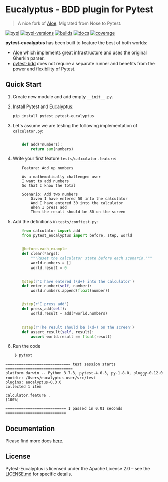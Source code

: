 # Eucalyptus - BDD plugin for Pytest
> A nice fork of [Aloe](https://github.com/aloetesting/aloe). 
Migrated from Nose to Pytest.

[![pypi][pypi]][pypi-url]
[![pypi-versions][pypi-versions]][pypi-url]
[![builds][builds]][builds-url]
[![docs][docs]][docs-url]
[![coverage][cover]][cover-url]

**pytest-eucalyptus** has been built to feature the best of both worlds: 
- [Aloe](https://github.com/aloetesting/aloe) which implements great infrastructure and uses the original Gherkin parser.
- [pytest-bdd](https://github.com/pytest-dev/pytest-bdd) does not require a separate runner and benefits from the power and flexibility of Pytest.

## Quick Start

1. Create new module and add empty `__init__.py`.

2. Install Pytest and Eucalyptus:

    ```sh
    pip install pytest pytest-eucalyptus
    ```

3. Let's assume we are testing the following implementation of `calculator.py`:

    ```py

        def add(*numbers):
            return sum(numbers)
    ```

4. Write your first feature ``tests/calculator.feature``:

    ```feature
        Feature: Add up numbers

        As a mathematically challenged user
        I want to add numbers
        So that I know the total

        Scenario: Add two numbers
            Given I have entered 50 into the calculator
            And I have entered 30 into the calculator
            When I press add
            Then the result should be 80 on the screen
    ```

5. Add the definitions in ``tests/conftest.py``:

    ```py
        from calculator import add
        from pytest_eucalyptus import before, step, world


        @before.each_example
        def clear(*args):
            """Reset the calculator state before each scenario."""
            world.numbers = []
            world.result = 0


        @step(r'I have entered (\d+) into the calculator')
        def enter_number(self, number):
            world.numbers.append(float(number))


        @step(r'I press add')
        def press_add(self):
            world.result = add(*world.numbers)


        @step(r'The result should be (\d+) on the screen')
        def assert_result(self, result):
            assert world.result == float(result)
    ```

6. Run the code

```sh
    $ pytest
```

```
============================= test session starts ==============================
platform darwin -- Python 3.7.3, pytest-4.6.3, py-1.8.0, pluggy-0.12.0
rootdir: /Users/eucalyptus-user/src/test
plugins: eucalyptus-0.3.0
collected 1 item                                                               

calculator.feature .                                                     [100%]

=========================== 1 passed in 0.01 seconds ===========================

```

## Documentation

Please find more docs [here](https://eucalyptus.readthedocs.io/).

## License

Pytest-Eucalyptus is licensed under the Apache License 2.0 – see the [LICENSE.md](https://github.com/wayfair/pytest-eucalyptus/blob/master/LICENSE) for specific details.

[pypi]: https://img.shields.io/pypi/v/pytest-eucalyptus.svg
[pypi-versions]: https://img.shields.io/pypi/pyversions/pytest-eucalyptus.svg
[pypi-url]: https://pypi.org/project/pytest-eucalyptus

[builds]: https://travis-ci.org/wayfair/pytest-eucalyptus.svg?branch=master
[builds-url]: https://travis-ci.org/wayfair/pytest-eucalyptus

[cover]: https://codecov.io/gh/wayfair/pytest-eucalyptus/branch/master/graph/badge.svg
[cover-url]: https://codecov.io/gh/wayfair/pytest-eucalyptus

[docs]: https://readthedocs.org/projects/eucalyptus/badge/?version=latest
[docs-url]: https://eucalyptus.readthedocs.io/?badge=latest